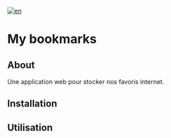 [![en](https://img.shields.io/badge/lang-en-blue.svg)](README.md)


# My bookmarks

## About
Une application web pour stocker nos favoris internet. 

## Installation

## Utilisation